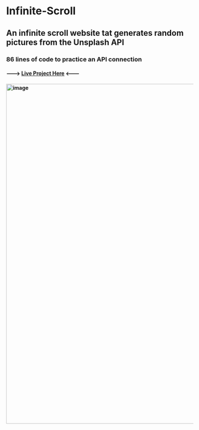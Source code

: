 # Infinite-Scroll
## An infinite scroll website tat generates random pictures from the Unsplash API
### 86 lines of code to practice an API connection
####  ---> [Live Project Here](https://harry2gks.github.io/Infinite-Scroll/) <---
#### <img width="830" height="913" alt="image" src="https://github.com/user-attachments/assets/4b55bb16-06b8-4fc0-b689-f631fa411b67" />
